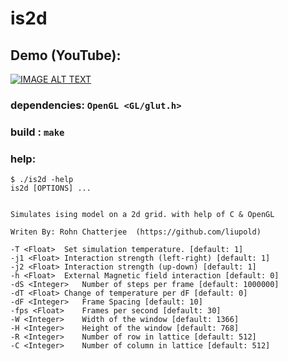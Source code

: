 # is2d

## Demo (YouTube):
[![IMAGE ALT TEXT](http://img.youtube.com/vi/4uOXUqEYe50/0.jpg)](http://www.youtube.com/watch?v=4uOXUqEYe50 "Video Title")

### dependencies: `OpenGL <GL/glut.h>`
### build : `make`

### help:

```
$ ./is2d -help
is2d [OPTIONS] ...


Simulates ising model on a 2d grid. with help of C & OpenGL

Writen By: Rohn Chatterjee  (https://github.com/liupold)

-T <Float>	Set simulation temperature. [default: 1]
-j1 <Float>	Interaction strength (left-right) [default: 1]
-j2 <Float>	Interaction strength (up-down) [default: 1]
-h <Float>	External Magnetic field interaction [default: 0]
-dS <Integer>	Number of steps per frame [default: 1000000]
-dT <Float>	Change of temperature per dF [default: 0]
-dF <Integer>	Frame Spacing [default: 10]
-fps <Float>	Frames per second [default: 30]
-W <Integer>	Width of the window [default: 1366]
-H <Integer>	Height of the window [default: 768]
-R <Integer>	Number of row in lattice [default: 512]
-C <Integer>	Number of column in lattice [default: 512]
```
